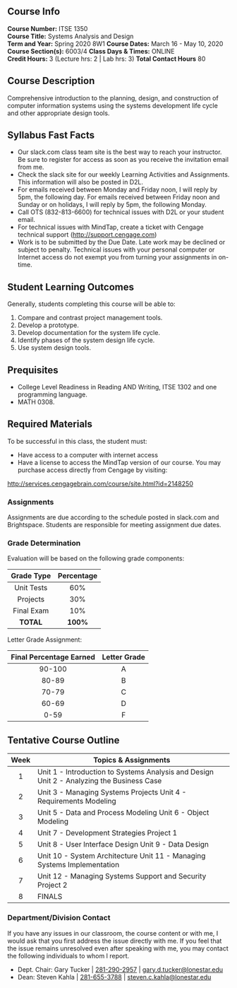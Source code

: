 ## Course Info
**Course Number:** ITSE 1350  
**Course Title:** Systems Analysis and Design  
**Term and Year:** Spring 2020 8W1
**Course Dates:** March 16 - May 10, 2020
**Course Section(s):** 6003/4 
**Class Days & Times:** ONLINE  
**Credit Hours:** 3 (Lecture hrs: 2 | Lab hrs: 3)
**Total Contact Hours** 80

## Course Description  
Comprehensive introduction to the planning, design, and construction of computer information systems using the systems development life cycle and other appropriate design tools.

## Syllabus Fast Facts
* Our slack.com class team site is the best way to reach your instructor. Be sure to register for access as soon as you receive the invitation email from me.
* Check the slack site for our weekly Learning Activities and Assignments. This information will also be posted in D2L.
* For emails received between Monday and Friday noon, I will reply by 5pm, the following day. For emails received between Friday noon and Sunday or on holidays, I will reply by 5pm, the following Monday.
* Call OTS (832-813-6600) for technical issues with D2L or your student email.
* For technical issues with MindTap, create a ticket with Cengage technical support (http://support.cengage.com)
* Work is to be submitted by the Due Date. Late work may be declined or subject to penalty. Technical issues with your personal computer or Internet access do not exempt you from turning your assignments in on-time.

## Student Learning Outcomes  

Generally, students completing this course will be able to:

1. Compare and contrast project management tools. 
2. Develop a prototype.
3. Develop documentation for the system life cycle. 
4. Identify phases of the system design life cycle.
5. Use system design tools.

## Prequisites  
* College Level Readiness in Reading AND Writing, ITSE 1302 and one programming language. 
* MATH 0308.  

## Required Materials  
To be successful in this class, the student must:  

* Have access to a computer with internet access  
* Have a license to access the MindTap version of our course. You may purchase access directly from Cengage by visiting:

http://services.cengagebrain.com/course/site.html?id=2148250
 

### Assignments
Assignments are due according to the schedule posted in slack.com and Brightspace.  Students are responsible for meeting assignment due dates.    

### Grade Determination  

Evaluation will be based on the following grade components:

| Grade Type | Percentage |
| :---------: | :------: |
| Unit Tests  | 60% |
| Projects | 30% |
| Final Exam | 10% |
| **TOTAL** | **100%** |


Letter Grade Assignment:

| Final Percentage Earned | Letter Grade |
| :----------: | :------: |
| 90-100 | A |
| 80-89 | B |
| 70-79 | C |
| 60-69 | D |
| 0-59 | F |

## Tentative Course Outline 
| Week | Topics & Assignments |
| :---: | -------------- | 
| 1 | Unit 1 - Introduction to Systems Analysis and Design Unit 2 - Analyzing the Business Case|  
| 2 | Unit 3 - Managing Systems Projects Unit 4 - Requirements Modeling |  
| 3 | Unit 5 - Data and Process Modeling Unit 6 - Object Modeling |  
| 4 | Unit 7 - Development Strategies Project 1|  
| 5 | Unit 8 - User Interface Design Unit 9 - Data Design |
| 6 | Unit 10 - System Architecture Unit 11 - Managing Systems Implementation|
| 7 | Unit 12 - Managing Systems Support and Security Project 2 |
| 8 | FINALS |


### Department/Division Contact
If you have any issues in our classroom, the course content or with me, I would ask that you first address the issue directly with me.  If you feel that the issue remains unresolved even after speaking with me, you may contact the following individuals to whom I report.

* Dept. Chair: Gary Tucker | <a href="tel:281-290-2957">281-290-2957</a> | <a href="mailto:gary.d.tucker@lonestar.edu">gary.d.tucker@lonestar.edu</a>
* Dean: Steven Kahla | <a href="tel:281-655-3788">281-655-3788</a> | <a href="mailto:steven.c.kahla@lonestar.edu">steven.c.kahla@lonestar.edu</a>